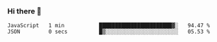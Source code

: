 ### Hi there 👋

<!-- - 🔭 I’m currently working on ...
- 🌱 I’m currently learning ...
- 👯 I’m looking to collaborate on ...
- 🤔 I’m looking for help with ...
- 💬 Ask me about ...
- 📫 How to reach me: ...
- 😄 Pronouns: ...
- ⚡ Fun fact: ... -->



<!--START_SECTION:waka-->

```text
JavaScript   1 min           ███████████████████████▓░   94.47 %
JSON         0 secs          █▒░░░░░░░░░░░░░░░░░░░░░░░   05.53 %
```

<!--END_SECTION:waka-->
